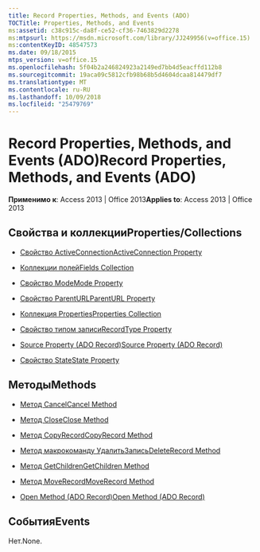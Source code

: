```yaml
---
title: Record Properties, Methods, and Events (ADO)
TOCTitle: Properties, Methods, and Events
ms:assetid: c38c915c-da8f-ce52-cf36-7463829d2278
ms:mtpsurl: https://msdn.microsoft.com/library/JJ249956(v=office.15)
ms:contentKeyID: 48547573
ms.date: 09/18/2015
mtps_version: v=office.15
ms.openlocfilehash: 5f04b2a246824923a2149ed7bb4d5eacffd112b8
ms.sourcegitcommit: 19aca09c5812cfb98b68b5d4604dcaa814479df7
ms.translationtype: MT
ms.contentlocale: ru-RU
ms.lasthandoff: 10/09/2018
ms.locfileid: "25479769"
---
```

# <a name="record-properties-methods-and-events-ado"></a><span data-ttu-id="be479-102">Record Properties, Methods, and Events (ADO)</span><span class="sxs-lookup"><span data-stu-id="be479-102">Record Properties, Methods, and Events (ADO)</span></span>


<span data-ttu-id="be479-103">**Применимо к**: Access 2013 | Office 2013</span><span class="sxs-lookup"><span data-stu-id="be479-103">**Applies to**: Access 2013 | Office 2013</span></span>

## <a name="propertiescollections"></a><span data-ttu-id="be479-104">Свойства и коллекции</span><span class="sxs-lookup"><span data-stu-id="be479-104">Properties/Collections</span></span>

- [<span data-ttu-id="be479-105">Свойство ActiveConnection</span><span class="sxs-lookup"><span data-stu-id="be479-105">ActiveConnection Property</span></span>](activeconnection-property-ado.md)

- [<span data-ttu-id="be479-106">Коллекции полей</span><span class="sxs-lookup"><span data-stu-id="be479-106">Fields Collection</span></span>](fields-collection-ado.md)

- [<span data-ttu-id="be479-107">Свойство Mode</span><span class="sxs-lookup"><span data-stu-id="be479-107">Mode Property</span></span>](mode-property-ado.md)

- [<span data-ttu-id="be479-108">Свойство ParentURL</span><span class="sxs-lookup"><span data-stu-id="be479-108">ParentURL Property</span></span>](parenturl-property-ado.md)

- [<span data-ttu-id="be479-109">Коллекция Properties</span><span class="sxs-lookup"><span data-stu-id="be479-109">Properties Collection</span></span>](properties-collection-ado.md)

- [<span data-ttu-id="be479-110">Свойство типом записи</span><span class="sxs-lookup"><span data-stu-id="be479-110">RecordType Property</span></span>](recordtype-property-ado.md)

- [<span data-ttu-id="be479-111">Source Property (ADO Record)</span><span class="sxs-lookup"><span data-stu-id="be479-111">Source Property (ADO Record)</span></span>](source-property-ado-record.md)

- [<span data-ttu-id="be479-112">Свойство State</span><span class="sxs-lookup"><span data-stu-id="be479-112">State Property</span></span>](state-property-ado.md)

## <a name="methods"></a><span data-ttu-id="be479-113">Методы</span><span class="sxs-lookup"><span data-stu-id="be479-113">Methods</span></span>

- [<span data-ttu-id="be479-114">Метод Cancel</span><span class="sxs-lookup"><span data-stu-id="be479-114">Cancel Method</span></span>](cancel-method-ado.md)

- [<span data-ttu-id="be479-115">Метод Close</span><span class="sxs-lookup"><span data-stu-id="be479-115">Close Method</span></span>](close-method-ado.md)

- [<span data-ttu-id="be479-116">Метод CopyRecord</span><span class="sxs-lookup"><span data-stu-id="be479-116">CopyRecord Method</span></span>](copyrecord-method-ado.md)

- [<span data-ttu-id="be479-117">Метод макрокоманду УдалитьЗапись</span><span class="sxs-lookup"><span data-stu-id="be479-117">DeleteRecord Method</span></span>](deleterecord-method-ado.md)

- [<span data-ttu-id="be479-118">Метод GetChildren</span><span class="sxs-lookup"><span data-stu-id="be479-118">GetChildren Method</span></span>](getchildren-method-ado.md)

- [<span data-ttu-id="be479-119">Метод MoveRecord</span><span class="sxs-lookup"><span data-stu-id="be479-119">MoveRecord Method</span></span>](moverecord-method-ado.md)

- [<span data-ttu-id="be479-120">Open Method (ADO Record)</span><span class="sxs-lookup"><span data-stu-id="be479-120">Open Method (ADO Record)</span></span>](open-method-ado-record.md)

## <a name="events"></a><span data-ttu-id="be479-121">События</span><span class="sxs-lookup"><span data-stu-id="be479-121">Events</span></span>

<span data-ttu-id="be479-122">Нет.</span><span class="sxs-lookup"><span data-stu-id="be479-122">None.</span></span>

